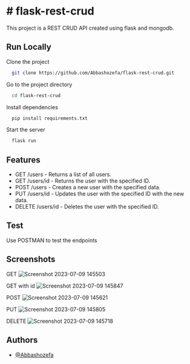 
# # flask-rest-crud
This project is a REST CRUD API created using flask and mongodb.




## Run Locally

Clone the project

```bash
  git clone https://github.com/Abbashozefa/flask-rest-crud.git
```

Go to the project directory

```bash
  cd flask-rest-crud
```

Install dependencies

```bash
  pip install requirements.txt
```

Start the server

```bash
  flask run
```


## Features

- GET /users - Returns a list of all users.
- GET /users/id - Returns the user with the specified ID.
- POST /users - Creates a new user with the specified data.
- PUT /users/id - Updates the user with the specified ID with the new data.
- DELETE /users/id - Deletes the user with the specified ID.


## Test

Use POSTMAN to test the endpoints
## Screenshots
GET
![Screenshot 2023-07-09 145503](https://github.com/Abbashozefa/flask-rest-crud/assets/72591326/8aa4bda4-7e4f-40dd-b6e5-8949b468fc35)

GET with id
![Screenshot 2023-07-09 145847](https://github.com/Abbashozefa/flask-rest-crud/assets/72591326/df87d1e9-4962-4012-81d9-e184160462b0)

POST
![Screenshot 2023-07-09 145621](https://github.com/Abbashozefa/flask-rest-crud/assets/72591326/be680451-a0fb-4f6b-8b7e-514c6d55b276)

PUT
![Screenshot 2023-07-09 145805](https://github.com/Abbashozefa/flask-rest-crud/assets/72591326/a471e2fb-ff3e-498b-a3cb-66ff777ef0d4)

DELETE
![Screenshot 2023-07-09 145718](https://github.com/Abbashozefa/flask-rest-crud/assets/72591326/11a473af-881c-4ba9-8278-648b737221a9)


## Authors

- [@Abbashozefa](https://github.com/Abbashozefa)

